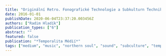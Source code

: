```yaml
---
title: "Originální Retro. Fonografické Technologie a Subkulturn ́Techniky Času v Northern Soulu"
date: 2016-01-01
publishDate: 2020-06-04T23:37:20.003456Z
authors: ["Radim Hladík"]
publication_types: ["6"]
abstract: ""
featured: false
publication: "*Temporalita Médií*"
tags: ["medium", "music", "northern soul", "sound", "subculture", "temporality", "vinyl"]
---
```


